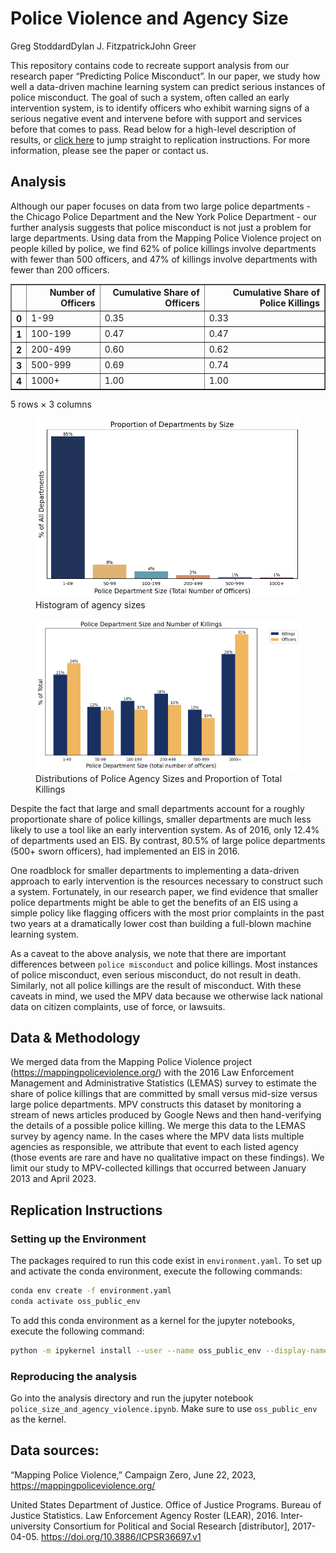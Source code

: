 Police Violence and Agency Size
================
Greg StoddardDylan J. FitzpatrickJohn Greer

This repository contains code to recreate support analysis from our
research paper “Predicting Police Misconduct”. In our paper, we study
how well a data-driven machine learning system can predict serious
instances of police misconduct. The goal of such a system, often called
an early intervention system, is to identify officers who exhibit
warning signs of a serious negative event and intervene before with
support and services before that comes to pass. Read below for a
high-level description of results, or [click
here](#replication-instructions) to jump straight to replication
instructions. For more information, please see the paper or contact us.

## Analysis

Although our paper focuses on data from two large police departments -
the Chicago Police Department and the New York Police Department - our
further analysis suggests that police misconduct is not just a problem
for large departments. Using data from the Mapping Police Violence
project on people killed by police, we find 62% of police killings
involve departments with fewer than 500 officers, and 47% of killings
involve departments with fewer than 200 officers.

<table border="1" class="dataframe">
  <thead>
    <tr style="text-align: right;">
      <th></th>
      <th>Number of Officers</th>
      <th>Cumulative Share of Officers</th>
      <th>Cumulative Share of Police Killings</th>
    </tr>
  </thead>
  <tbody>
    <tr>
      <th>0</th>
      <td>1-99</td>
      <td>0.35</td>
      <td>0.33</td>
    </tr>
    <tr>
      <th>1</th>
      <td>100-199</td>
      <td>0.47</td>
      <td>0.47</td>
    </tr>
    <tr>
      <th>2</th>
      <td>200-499</td>
      <td>0.60</td>
      <td>0.62</td>
    </tr>
    <tr>
      <th>3</th>
      <td>500-999</td>
      <td>0.69</td>
      <td>0.74</td>
    </tr>
    <tr>
      <th>4</th>
      <td>1000+</td>
      <td>1.00</td>
      <td>1.00</td>
    </tr>
  </tbody>
</table>
<p>5 rows × 3 columns</p>

<figure>
<img src="README_files/figure-commonmark/figure-1-output-1.png"
id="figure-1" alt="Histogram of agency sizes" />
<figcaption aria-hidden="true">Histogram of agency sizes</figcaption>
</figure>

<figure>
<img src="README_files/figure-commonmark/figure-2-output-1.png"
id="figure-2"
alt="Distributions of Police Agency Sizes and Proportion of Total Killings" />
<figcaption aria-hidden="true">Distributions of Police Agency Sizes and
Proportion of Total Killings</figcaption>
</figure>

Despite the fact that large and small departments account for a roughly
proportionate share of police killings, smaller departments are much
less likely to use a tool like an early intervention system. As of 2016,
only 12.4% of departments used an EIS. By contrast, 80.5% of large
police departments (500+ sworn officers), had implemented an EIS in
2016.

One roadblock for smaller departments to implementing a data-driven
approach to early intervention is the resources necessary to construct
such a system. Fortunately, in our research paper, we find evidence that
smaller police departments might be able to get the benefits of an EIS
using a simple policy like flagging officers with the most prior
complaints in the past two years at a dramatically lower cost than
building a full-blown machine learning system.

As a caveat to the above analysis, we note that there are important
differences between `police misconduct` and police killings. Most
instances of police misconduct, even serious misconduct, do not result
in death. Similarly, not all police killings are the result of
misconduct. With these caveats in mind, we used the MPV data because we
otherwise lack national data on citizen complaints, use of force, or
lawsuits.

## Data & Methodology

We merged data from the Mapping Police Violence project
(https://mappingpoliceviolence.org/) with the 2016 Law Enforcement
Management and Administrative Statistics (LEMAS) survey to estimate the
share of police killings that are committed by small versus mid-size
versus large police departments. MPV constructs this dataset by
monitoring a stream of news articles produced by Google News and then
hand-verifying the details of a possible police killing. We merge this
data to the LEMAS survey by agency name. In the cases where the MPV data
lists multiple agencies as responsible, we attribute that event to each
listed agency (those events are rare and have no qualitative impact on
these findings). We limit our study to MPV-collected killings that
occurred between January 2013 and April 2023.

## Replication Instructions

### Setting up the Environment

The packages required to run this code exist in `environment.yaml`. To
set up and activate the conda environment, execute the following
commands:

``` bash
conda env create -f environment.yaml
conda activate oss_public_env
```

To add this conda environment as a kernel for the jupyter notebooks,
execute the following command:

``` bash
python -m ipykernel install --user --name oss_public_env --display-name "oss_public_env" 
```

### Reproducing the analysis

Go into the analysis directory and run the jupyter notebook
`police_size_and_agency_violence.ipynb`. Make sure to use
`oss_public_env` as the kernel.

## Data sources:

“Mapping Police Violence,” Campaign Zero, June 22, 2023,
https://mappingpoliceviolence.org/

United States Department of Justice. Office of Justice Programs. Bureau
of Justice Statistics. Law Enforcement Agency Roster (LEAR), 2016.
Inter-university Consortium for Political and Social Research
\[distributor\], 2017-04-05. https://doi.org/10.3886/ICPSR36697.v1
